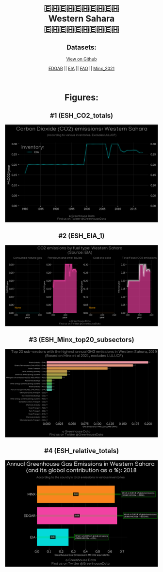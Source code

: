 
<center>
<h1 align="center">
🇪🇭🇪🇭🇪🇭🇪🇭🇪🇭
<br>
Western Sahara
<br>
🇪🇭🇪🇭🇪🇭🇪🇭🇪🇭
</h1>
<h2>Datasets:</h2>
<p><a href="https://github.com/dquintani/GreenhouseData/tree/master/country_data/ESH_Western Sahara/data">View on Github</a>
<br></p><p><a href="data/ESH_EDGAR.csv">EDGAR</a> || <a href="data/ESH_EIA.csv">EIA</a> || <a href="data/ESH_FAO.csv">FAO</a> || <a href="data/ESH_Minx_2021.csv">Minx_2021</a></p><p><br></p>
<h1>Figures:</h1><h2>#1 (ESH_CO2_totals)</h2>
<p><img alt="" src="figures/ESH_CO2_totals.png" /></p><h2>#2 (ESH_EIA_1)</h2>
<p><img alt="" src="figures/ESH_EIA_1.png" /></p><h2>#3 (ESH_Minx_top20_subsectors)</h2>
<p><img alt="" src="figures/ESH_Minx_top20_subsectors.png" /></p><h2>#4 (ESH_relative_totals)</h2>
<p><img alt="" src="figures/ESH_relative_totals.png" /></p>